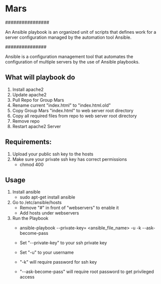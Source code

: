 # __**Mars**__




################

An Ansible playbook is an organized unit of scripts that defines work for a server configuration managed by the automation tool Ansible. 


###############

Ansible is a configuration management tool that automates the configuration of multiple servers by the use of Ansible playbooks. 



## What will playbook do
1) Install apache2
2) Update apache2
3) Pull Repo for Group Mars
4) Rename current "index.html" to "index.html.old"
5) Copy Group Mars "index.html" to web server root directory
6) Copy all required files from repo to web server root directory
7) Remove repo
8) Restart apache2 Server



## Requirements:
1) Upload your public ssh key to the hosts
2) Make sure your private ssh key has correct permissions
	* chmod 400



## Usage

1) Install ansible
	* sudo apt-get install ansible
2) Go to /etc/ansible/hosts
	* Remove "#" in front of "webservers" to enable it
	* Add hosts under webservers
3) Run the Playbook
	* ansible-playbook --private-key=<your-private-key> <ansible_file_name> -u <username> -k --ask-become-pass

	* Set "--private-key" to your ssh private key
	* Set "-u" to your username
	* "-k" will require password for ssh key
	* "--ask-become-pass" will require root password to get privileged access 
